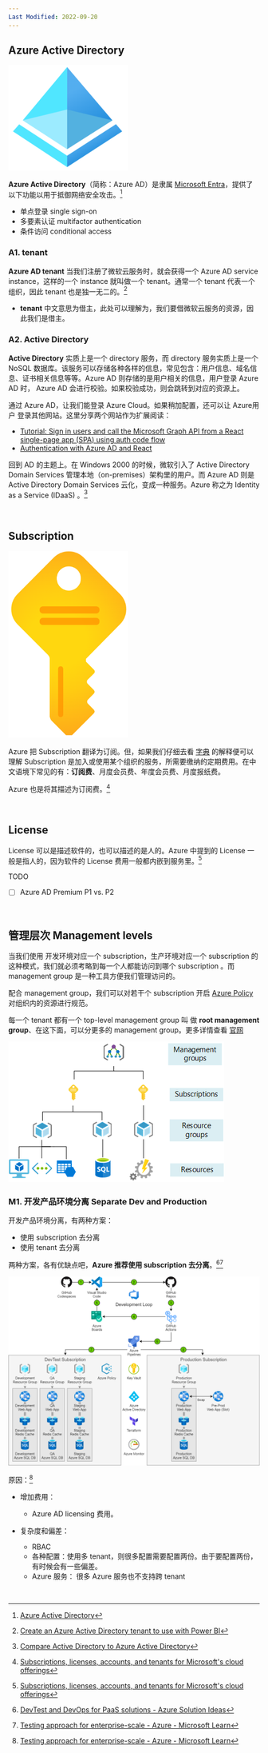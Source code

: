 ```yaml
---
Last Modified: 2022-09-20
---
```




## Azure Active Directory

<img src="https://raw.githubusercontent.com/caliburn1994/caliburn1994.github.io/master/images/image-20221002181102892.png" alt="image-20221002181102892" width="240" />

**Azure Active Directory**（简称：Azure AD）是隶属 [Microsoft Entra](https://aka.ms/MicrosoftEntra)，提供了以下功能以用于抵御网络安全攻击。[^4]

- 单点登录 single sign-on
- 多要素认证 multifactor authentication
- 条件访问 conditional access



### A1. tenant

**Azure AD tenant** 当我们注册了微软云服务时，就会获得一个 Azure AD service instance，这样的一个 instance 就叫做一个 tenant。通常一个 tenant 代表一个组织，因此 tenant 也是独一无二的。[^5]

- **tenant** 中文意思为借主，此处可以理解为，我们要借微软云服务的资源，因此我们是借主。



### A2. Active Directory

**Active Directory** 实质上是一个 directory 服务，而 directory 服务实质上是一个 NoSQL 数据库。该服务可以存储各种各样的信息，常见包含：用户信息、域名信息、证书相关信息等等。Azure AD 则存储的是用户相关的信息，用户登录 Azure AD 时， Azure AD 会进行校验。如果校验成功，则会跳转到对应的资源上。

通过 Azure AD，让我们能登录 Azure Cloud。如果稍加配置，还可以让 Azure用户 登录其他网站。这里分享两个网站作为扩展阅读：

- [Tutorial: Sign in users and call the Microsoft Graph API from a React single-page app (SPA) using auth code flow](https://docs.microsoft.com/en-us/azure/active-directory/develop/tutorial-v2-react)
- [Authentication with Azure AD and React](https://adrianhynes.medium.com/authentication-with-azure-ad-and-react-ced9a829e083)

回到 AD 的主题上。在 Windows 2000 的时候，微软引入了 Active Directory Domain Services 管理本地（on-premises）架构里的用户。而 Azure AD 则是 Active Directory Domain Services 云化，变成一种服务。Azure 称之为 Identity as a Service (IDaaS) 。[^6]

<br>

## Subscription

<img src="https://raw.githubusercontent.com/caliburn1994/caliburn1994.github.io/master/images/image-20221002182106180.png" alt="image-20221002182106180"  width="240"/>

Azure 把 Subscription 翻译为订阅。但，如果我们仔细去看 [字典](https://dictionary.cambridge.org/dictionary/english/subscription) 的解释便可以理解 Subscription 是加入或使用某个组织的服务，所需要缴纳的定期费用。在中文语境下常见的有：**订阅费**、月度会员费、年度会员费、月度报纸费。

Azure 也是将其描述为订阅费。[^8]



<br>

## License

License 可以是描述软件的，也可以描述的是人的。Azure 中提到的 License 一般是指人的，因为软件的 License 费用一般都内嵌到服务里。[^8]

TODO

- [ ] Azure AD Premium P1 vs. P2



<br>

## 管理层次 Management levels

当我们使用 开发环境对应一个 subscription，生产环境对应一个 subscription 的这种模式，我们就必须考略到每一个人都能访问到哪个 subscription 。而 management group 是一种工具方便我们管理访问的。

配合 management group，我们可以对若干个 subscription 开启 [Azure Policy](https://learn.microsoft.com/en-us/azure/governance/policy/overview) 对组织内的资源进行规范。

每一个 tenant 都有一个 top-level management group 叫 做 **root management group**、在这下面，可以分更多的 management group。更多详情查看 [官网](https://learn.microsoft.com/en-us/azure/governance/management-groups/overview)



![](https://raw.githubusercontent.com/caliburn1994/caliburn1994.github.io/master/images/202209241812584.png)





### M1. 开发产品环境分离 Separate Dev and Production 

开发产品环境分离，有两种方案：

- 使用 subscription 去分离
- 使用 tenant 去分离

两种方案，各有优缺点吧，**Azure 推荐使用 subscription 去分离**。[^7][^9]

![Diagram showing the configuration of DevTest and DevOps for a PaaS application.](https://raw.githubusercontent.com/caliburn1994/caliburn1994.github.io/master/images/dev-test-paas.png)

原因：[^9]

- 增加费用：
  - Azure AD licensing 费用。

- 复杂度和偏差：
  - RBAC
  - 各种配置：使用多 tenant，则很多配置需要配置两份。由于要配置两份，有时候会有一些偏差。
  - Azure 服务： 很多 Azure 服务也不支持跨 tenant









<br>




[^4]: [Azure Active Directory](https://azure.microsoft.com/en-us/services/active-directory/)
[^5]: [Create an Azure Active Directory tenant to use with Power BI](https://learn.microsoft.com/en-us/power-bi/developer/embedded/create-an-azure-active-directory-tenant)
[^6]: [Compare Active Directory to Azure Active Directory](https://docs.microsoft.com/en-us/azure/active-directory/fundamentals/active-directory-compare-azure-ad-to-ad)
[^7]: [DevTest and DevOps for PaaS solutions - Azure Solution Ideas](https://learn.microsoft.com/en-us/azure/architecture/solution-ideas/articles/dev-test-paas)
[^8]: [Subscriptions, licenses, accounts, and tenants for Microsoft's cloud offerings](https://learn.microsoft.com/en-us/microsoft-365/enterprise/subscriptions-licenses-accounts-and-tenants-for-microsoft-cloud-offerings?view=o365-worldwide)
[^9]: [Testing approach for enterprise-scale - Azure - Microsoft Learn](https://learn.microsoft.com/en-us/azure/cloud-adoption-framework/ready/enterprise-scale/testing-approach)
